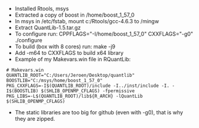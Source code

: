 - Installed Rtools, msys
- Extracted a copy of boost in /home/boost_1_57_0
- In msys in /etc/fstab, mount c:/Rtools/gcc-4.6.3 to /mingw
- Extract QuantLib-1.5.tar.gz
- To configure run: CPPFLAGS="-I/home/boost_1_57_0" CXXFLAGS="-g0" ./configure
- To build (box with 8 cores) run: make -j9
- Add -m64 to CXXFLAGS to build x64 library
- Example of my Makevars.win file in RQuantLib:

```Make
# Makevars.win 
QUANTLIB_ROOT="C:/Users/Jeroen/Desktop/quantlib"
BOOSTLIB="C:/msys/home/boost_1_57_0"
PKG_CXXFLAGS=-I$(QUANTLIB_ROOT)/include -I../inst/include -I. -I$(BOOSTLIB) $(SHLIB_OPENMP_CFLAGS) -fpermissive 
PKG_LIBS=-L$(QUANTLIB_ROOT)/lib${R_ARCH} -lQuantLib $(SHLIB_OPENMP_CFLAGS) 
```

- The static libraries are too big for github (even with -g0), that is why they are zipped.
